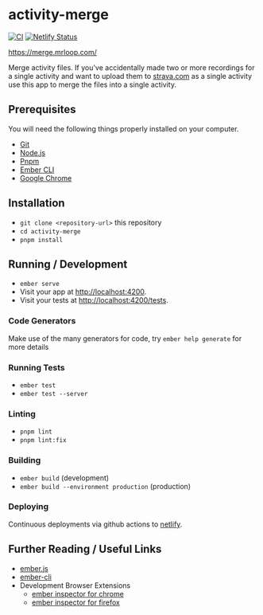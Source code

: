 # activity-merge

[![CI](https://github.com/mrloop/activity-merge/actions/workflows/ci.yml/badge.svg)](https://github.com/mrloop/activity-merge/actions/workflows/ci.yml) [![Netlify Status](https://api.netlify.com/api/v1/badges/56f52298-a710-4981-9ef1-7f0e17058cab/deploy-status)](https://app.netlify.com/sites/activity-merge/deploys)

https://merge.mrloop.com/

Merge activity files. If you've accidentally made two or more recordings for a single activity and want to upload them to [strava.com](https://www.strava.com/) as a single activity use this app to merge the files into a single activity.

## Prerequisites

You will need the following things properly installed on your computer.

- [Git](https://git-scm.com/)
- [Node.js](https://nodejs.org/)
- [Pnpm](https://pnpm.io/)
- [Ember CLI](https://ember-cli.com/)
- [Google Chrome](https://google.com/chrome/)

## Installation

- `git clone <repository-url>` this repository
- `cd activity-merge`
- `pnpm install`

## Running / Development

- `ember serve`
- Visit your app at [http://localhost:4200](http://localhost:4200).
- Visit your tests at [http://localhost:4200/tests](http://localhost:4200/tests).

### Code Generators

Make use of the many generators for code, try `ember help generate` for more details

### Running Tests

- `ember test`
- `ember test --server`

### Linting

- `pnpm lint`
- `pnpm lint:fix`

### Building

- `ember build` (development)
- `ember build --environment production` (production)

### Deploying

Continuous deployments via github actions to [netlify](https://www.netlify.com/).

## Further Reading / Useful Links

- [ember.js](https://emberjs.com/)
- [ember-cli](https://ember-cli.com/)
- Development Browser Extensions
  - [ember inspector for chrome](https://chrome.google.com/webstore/detail/ember-inspector/bmdblncegkenkacieihfhpjfppoconhi)
  - [ember inspector for firefox](https://addons.mozilla.org/en-US/firefox/addon/ember-inspector/)

